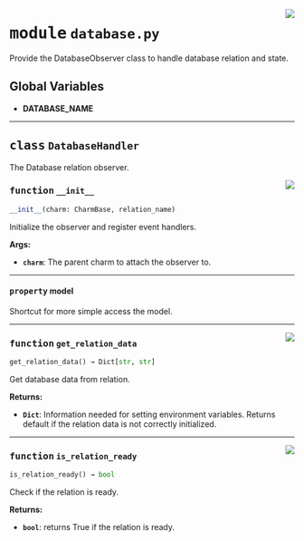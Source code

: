 <!-- markdownlint-disable -->

<a href="../src/database.py#L0"><img align="right" style="float:right;" src="https://img.shields.io/badge/-source-cccccc?style=flat-square"></a>

# <kbd>module</kbd> `database.py`
Provide the DatabaseObserver class to handle database relation and state. 

**Global Variables**
---------------
- **DATABASE_NAME**


---

## <kbd>class</kbd> `DatabaseHandler`
The Database relation observer. 

<a href="../src/database.py#L18"><img align="right" style="float:right;" src="https://img.shields.io/badge/-source-cccccc?style=flat-square"></a>

### <kbd>function</kbd> `__init__`

```python
__init__(charm: CharmBase, relation_name)
```

Initialize the observer and register event handlers. 



**Args:**
 
 - <b>`charm`</b>:  The parent charm to attach the observer to. 


---

#### <kbd>property</kbd> model

Shortcut for more simple access the model. 



---

<a href="../src/database.py#L33"><img align="right" style="float:right;" src="https://img.shields.io/badge/-source-cccccc?style=flat-square"></a>

### <kbd>function</kbd> `get_relation_data`

```python
get_relation_data() → Dict[str, str]
```

Get database data from relation. 



**Returns:**
 
 - <b>`Dict`</b>:  Information needed for setting environment variables. Returns default if the relation data is not correctly initialized. 

---

<a href="../src/database.py#L79"><img align="right" style="float:right;" src="https://img.shields.io/badge/-source-cccccc?style=flat-square"></a>

### <kbd>function</kbd> `is_relation_ready`

```python
is_relation_ready() → bool
```

Check if the relation is ready. 



**Returns:**
 
 - <b>`bool`</b>:  returns True if the relation is ready. 


